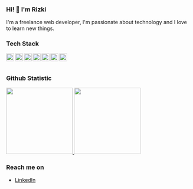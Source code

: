 ### Hi! 👋 I'm Rizki

I'm a freelance web developer, I'm passionate about technology and I love to learn new things.

### Tech Stack

<a href="#"><img align="left" alt="JavaScript" title="JavaScript" width="21px" src="https://upload.wikimedia.org/wikipedia/commons/9/99/Unofficial_JavaScript_logo_2.svg" /></a>
<a href="https://www.typescriptlang.org/"><img align="left" alt="TypeScript" title="TypeScript" width="21px" src="https://seeklogo.com/images/T/typescript-logo-B29A3F462D-seeklogo.com.png" /></a>
<a href="https://www.dartlang.org/"><img align="left" alt="Dart" title="Dart" width="21px" src="https://seeklogo.com/images/D/dart-logo-FDA1939EC4-seeklogo.com.png" /></a>
<a href="https://nodejs.org/"><img align="left" alt="NodeJS" title="NodeJS" width="21px" src="https://seeklogo.com/images/N/nodejs-logo-FBE122E377-seeklogo.com.png" /></a>
<a href="https://flutter.dev/"><img align="left" alt="Flutter" title="Flutter" width="21px" src="https://seeklogo.com/images/F/flutter-logo-5086DD11C5-seeklogo.com.png" /></a>
<a href="https://reactnative.dev/"><img align="left" alt="React Native" title="React Native" width="21px" src="https://seeklogo.com/images/R/react-native-logo-221C671C70-seeklogo.com.png" /></a>
<a href="https://reactjs.org/"><img align="left" alt="React" title="React" width="21px" src="https://cdn.worldvectorlogo.com/logos/react-2.svg" /></a>
<br>
<br>

### Github Statistic

<p align="left">
<a href="https://github.com/rizrmdhn">
  <img height="180em" src="https://github-readme-stats-eight-theta.vercel.app/api?username=rizrmdhn&show_icons=true&theme=dark&include_all_commits=true&count_private=true"/>
  <img height="180em" src="https://github-readme-stats-eight-theta.vercel.app/api/top-langs/?username=rizrmdhn&layout=compact&langs_count=8&theme=dark"/>
</a>
</p>

### Reach me on

- <a href="https://www.linkedin.com/in/noor-rizki-ramadhan-036aaa24b/">LinkedIn</a>
